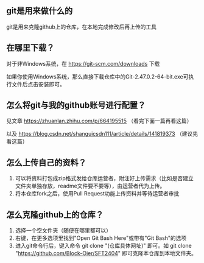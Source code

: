 ## git是用来做什么的

git是用来克隆github上的仓库，在本地完成修改后再上传的工具

## 在哪里下载？

对于非Windows系统，在 https://git-scm.com/downloads 下载

如果你使用Windows系统，那么直接下载仓库中的Git-2.47.0.2-64-bit.exe可执行文件后点击安装即可。

## 怎么将git与我的github账号进行配置？

见文章 https://zhuanlan.zhihu.com/p/664195515 （看完下面一篇再看这篇）

以及 https://blog.csdn.net/shanguicsdn111/article/details/141819373 （建议先看这篇）

## 怎么上传自己的资料？

1.   可以将资料打包成zip格式发给仓库运营者，附注好上传需求（比如是否建立文件夹单独存放，readme文件要不要等），由运营者代为上传。
2.   将本仓库fork之后，使用Pull Request功能上传资料并等待运营者审批

## 怎么克隆github上的仓库？

1.   选择一个空文件夹（随便在哪里都可以）
2.   右键，在更多选项里找到"Open Git Bash Here"或带有"Git Bash"的选项
3.   进入git命令行后，键入命令 git clone "(仓库具体网址)" 即可。如 git clone "https://github.com/Block-Oier/SFT2404" 即可克隆本仓库到本地文件夹。